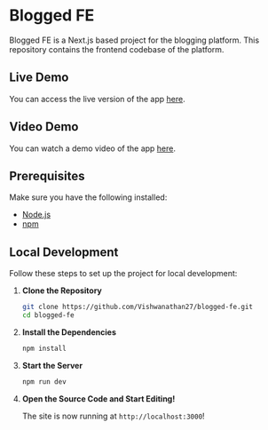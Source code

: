 # Blogged FE

Blogged FE is a Next.js based project for the blogging platform. This repository contains the frontend codebase of the platform.


## Live Demo

You can access the live version of the app [here](http://34.240.48.217).

## Video Demo

You can watch a demo video of the  app [here](https://youtu.be/dR-y_oV2V5w).


## Prerequisites

Make sure you have the following installed:
- [Node.js](https://nodejs.org/)
- [npm](https://www.npmjs.com/)

## Local Development

Follow these steps to set up the project for local development:

1. **Clone the Repository**

   ```bash
   git clone https://github.com/Vishwanathan27/blogged-fe.git
   cd blogged-fe

2. **Install the Dependencies**

   ```bash
   npm install
   ```
3. **Start the Server**

   ```bash
   npm run dev
   ```

4. **Open the Source Code and Start Editing!**

    The site is now running at `http://localhost:3000`!
